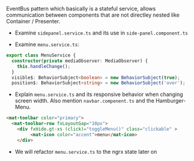 EventBus pattern which basically is a stateful service, allows communication between components that are not directley nested like Container / Presenter.

- Examine `sidepanel.service.ts` and its use in `side-panel.component.ts`

- Examine `menu.service.ts`:

```typescript
export class MenuService {
  constructor(private mediaObserver: MediaObserver) {
    this.handleChange();
  }
  visible$: BehaviorSubject<boolean> = new BehaviorSubject(true);
  position$: BehaviorSubject<string> = new BehaviorSubject('over');
```

- Explain `menu.service.ts` and its responsive behavior when changing screen width. Also mention `navbar.component.ts` and the Hamburger-Menu.

```html
<mat-toolbar color="primary">
  <mat-toolbar-row fxLayoutGap="10px">
    <div fxHide.gt-xs (click)="toggleMenu()" class="clickable" >
         <mat-icon color="accent">menu</mat-icon>
    </div>
```

- We will refactor `menu.service.ts` to the ngrx state later on
